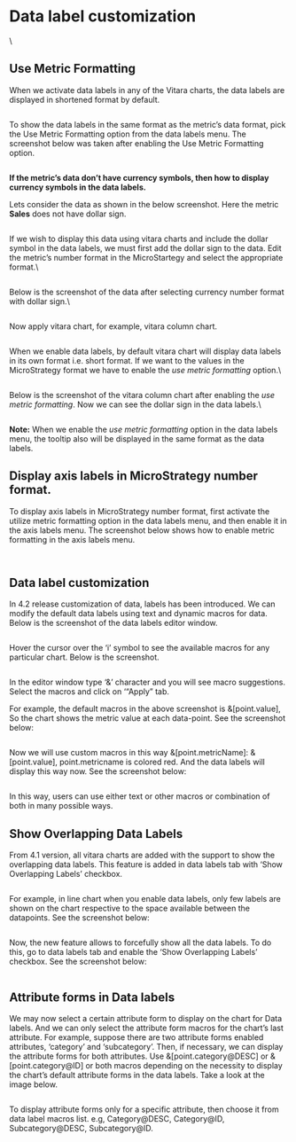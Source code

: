 # Data label customization

\


## Use Metric Formatting <a href="#use-metric-formatting" id="use-metric-formatting"></a>

When we activate data labels in any of the Vitara charts, the data labels are displayed in shortened format by default.

<figure><img src="../.gitbook/assets/useMetricFormatting9.png" alt=""><figcaption></figcaption></figure>

To show the data labels in the same format as the metric’s data format, pick the Use Metric Formatting option from the data labels menu. The screenshot below was taken after enabling the Use Metric Formatting option.

<figure><img src="../.gitbook/assets/useMetricFormatting10.png" alt=""><figcaption></figcaption></figure>

**If the metric’s data don’t have currency symbols, then how to display currency symbols in the data labels.**

Lets consider the data as shown in the below screenshot. Here the metric **Sales** does not have dollar sign.

<figure><img src="../.gitbook/assets/useMetricFormatting1.png" alt=""><figcaption></figcaption></figure>

If we wish to display this data using vitara charts and include the dollar symbol in the data labels, we must first add the dollar sign to the data. Edit the metric’s number format in the MicroStartegy and select the appropriate format.\


<figure><img src="../.gitbook/assets/useMetricFormatting2.png" alt=""><figcaption></figcaption></figure>

Below is the screenshot of the data after selecting currency number format with dollar sign.\


<figure><img src="../.gitbook/assets/useMetricFormatting3.png" alt=""><figcaption></figcaption></figure>

Now apply vitara chart, for example, vitara column chart.

<figure><img src="../.gitbook/assets/useMetricFormatting4.png" alt=""><figcaption></figcaption></figure>

When we enable data labels, by default vitara chart will display data labels in its own format i.e. short format. If we want to the values in the MicroStrategy format we have to enable the _use metric formatting_ option.\


<figure><img src="../.gitbook/assets/useMetricFormatting5.png" alt=""><figcaption></figcaption></figure>

Below is the screenshot of the vitara column chart after enabling the _use metric formatting_. Now we can see the dollar sign in the data labels.\


<figure><img src="../.gitbook/assets/useMetricFormatting6.png" alt=""><figcaption></figcaption></figure>

&#x20;**Note:** When we enable the _use metric formatting_ option in the data labels menu, the tooltip also will be displayed in the same format as the data labels.

## **Display axis labels in MicroStrategy number format.**

To display axis labels in MicroStrategy number format, first activate the utilize metric formatting option in the data labels menu, and then enable it in the axis labels menu. The screenshot below shows how to enable metric formatting in the axis labels menu.

<figure><img src="../.gitbook/assets/useMetricFormatting7.png" alt=""><figcaption></figcaption></figure>

<figure><img src="../.gitbook/assets/useMetricFormatting8 (1).png" alt=""><figcaption></figcaption></figure>

## Data label customization

In 4.2 release customization of data, labels has been introduced. We can modify the default data labels using text and dynamic macros for data. Below is the screenshot of the data labels editor window.

<figure><img src="../.gitbook/assets/dataLabels1.png" alt=""><figcaption></figcaption></figure>

Hover the cursor over the ‘i’ symbol to see the available macros for any particular chart. Below is the screenshot.

<figure><img src="../.gitbook/assets/dataLabels2.png" alt=""><figcaption></figcaption></figure>

In the editor window type ‘&’ character and you will see macro suggestions. Select the macros and click on ‘“Apply” tab.

For example, the default macros in the above screenshot is &\[point.value], So the chart shows the metric value at each data-point. See the screenshot below:

<figure><img src="../.gitbook/assets/D_macros1.png" alt=""><figcaption></figcaption></figure>

Now we will use custom macros in this way &\[point.metricName]: &\[point.value], point.metricname is colored red. And the data labels will display this way now. See the screenshot below:

<figure><img src="../.gitbook/assets/D_macros2 (1).png" alt=""><figcaption></figcaption></figure>

In this way, users can use either text or other macros or combination of both in many possible ways.

## Show Overlapping Data Labels <a href="#show-overlapping-data-labels" id="show-overlapping-data-labels"></a>

From 4.1 version, all vitara charts are added with the support to show the overlapping data labels. This feature is added in data labels tab with ‘Show Overlapping Labels’ checkbox.

<figure><img src="../.gitbook/assets/Overlap_labels1.png" alt=""><figcaption></figcaption></figure>

For example, in line chart when you enable data labels, only few labels are shown on the chart respective to the space available between the datapoints. See the screenshot below:

<figure><img src="../.gitbook/assets/image (4) (1) (1) (1).png" alt=""><figcaption></figcaption></figure>

Now, the new feature allows to forcefully show all the data labels. To do this, go to data labels tab and enable the ‘Show Overlapping Labels’ checkbox. See the screenshot below:

<figure><img src="../.gitbook/assets/Overlap_labels3.png" alt=""><figcaption></figcaption></figure>

## Attribute forms in Data labels <a href="#attribute-forms-in-data-labels" id="attribute-forms-in-data-labels"></a>

We may now select a certain attribute form to display on the chart for Data labels. And we can only select the attribute form macros for the chart’s last attribute. For example, suppose there are two attribute forms enabled attributes, ‘category’ and ‘subcategory’. Then, if necessary, we can display the attribute forms for both attributes. Use &\[point.category@DESC] or &\[point.category@ID] or both macros depending on the necessity to display the chart’s default attribute forms in the data labels. Take a look at the image below.&#x20;

<figure><img src="../.gitbook/assets/Attr_forms_DLS.png" alt=""><figcaption></figcaption></figure>

To display attribute forms only for a specific attribute, then choose it from data label macros list. e.g, Category@DESC, Category@ID, Subcategory@DESC, Subcategory@ID.
